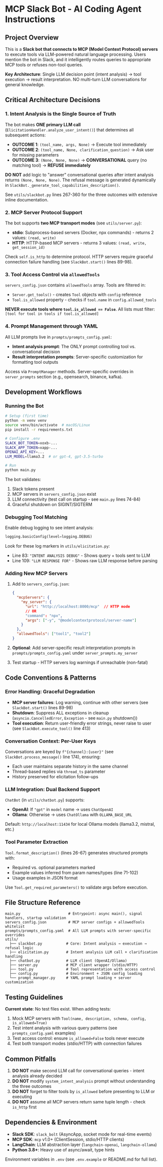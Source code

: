 # MCP Slack Bot - AI Coding Agent Instructions

## Project Overview

This is a **Slack bot that connects to MCP (Model Context Protocol) servers** to execute tools via LLM-powered natural language processing. Users mention the bot in Slack, and it intelligently routes queries to appropriate MCP tools or refuses non-tool queries.

**Key Architecture**: Single LLM decision point (intent analysis) → tool execution → result interpretation. NO multi-turn LLM conversations for general knowledge.

## Critical Architecture Decisions

### 1. Intent Analysis is the Single Source of Truth

The bot makes **ONE primary LLM call** (`ElicitationHandler.analyze_user_intent()`) that determines all subsequent actions:

- **OUTCOME 1**: `(tool_name, args, None)` → Execute tool immediately
- **OUTCOME 2**: `(tool_name, None, clarification_question)` → Ask user for missing parameters
- **OUTCOME 3**: `(None, None, None)` → **CONVERSATIONAL** query (no matching tool) → **REFUSE immediately**

**DO NOT** add logic to "answer" conversational queries after intent analysis returns `(None, None, None)`. The refusal message is generated dynamically in `SlackBot._generate_tool_capabilities_description()`.

See `utils/slackbot.py` lines 267-360 for the three outcomes with extensive inline documentation.

### 2. MCP Server Protocol Support

The bot supports **two MCP transport modes** (see `utils/server.py`):

- **stdio**: Subprocess-based servers (Docker, npx commands) - returns 2 values: `(read, write)`
- **HTTP**: HTTP-based MCP servers - returns 3 values: `(read, write, get_session_id)`

Check `self.is_http` to determine protocol. HTTP servers require graceful connection failure handling (see `SlackBot.start()` lines 89-98).

### 3. Tool Access Control via `allowedTools`

`servers_config.json` contains `allowedTools` array. Tools are filtered in:
- `Server.get_tools()` - creates `Tool` objects with `config` reference
- `Tool.is_allowed` property - checks if `tool.name` in `config.allowed_tools`

**NEVER execute tools where `tool.is_allowed == False`**. All lists must filter: `[tool for tool in tools if tool.is_allowed]`

### 4. Prompt Management through YAML

All LLM prompts live in `prompts/prompts_config.yaml`:
- **Intent analysis prompt**: The ONLY prompt controlling tool vs. conversational decision
- **Result interpretation prompts**: Server-specific customization for formatting tool outputs

Access via `PromptManager` methods. Server-specific overrides in `server_prompts` section (e.g., opensearch, binance, kafka).

## Development Workflows

### Running the Bot

```bash
# Setup (first time)
python -m venv venv
source venv/bin/activate  # macOS/Linux
pip install -r requirements.txt

# Configure .env
SLACK_BOT_TOKEN=xoxb-...
SLACK_APP_TOKEN=xapp-...
OPENAI_API_KEY=...
LLM_MODEL=llama3.2  # or gpt-4, gpt-3.5-turbo

# Run
python main.py
```

The bot validates:
1. Slack tokens present
2. MCP servers in `servers_config.json` exist
3. LLM connectivity (test call on startup - see `main.py` lines 74-84)
4. Graceful shutdown on SIGINT/SIGTERM

### Debugging Tool Matching

Enable debug logging to see intent analysis:
```python
logging.basicConfig(level=logging.DEBUG)
```

Look for these log markers in `utils/elicitation.py`:
- Line 83: `"INTENT ANALYSIS DEBUG"` - Shows query + tools sent to LLM
- Line 109: `"LLM RESPONSE FOR"` - Shows raw LLM response before parsing

### Adding New MCP Servers

1. Add to `servers_config.json`:
   ```json
   {
     "mcpServers": {
       "my_server": {
         "url": "http://localhost:8000/mcp"  // HTTP mode
         // OR
         "command": "npx",
         "args": ["-y", "@modelcontextprotocol/server-name"]
       }
     },
     "allowedTools": ["tool1", "tool2"]
   }
   ```

2. **Optional**: Add server-specific result interpretation prompts in `prompts/prompts_config.yaml` under `server_prompts.my_server`

3. Test startup - HTTP servers log warnings if unreachable (non-fatal)

## Code Conventions & Patterns

### Error Handling: Graceful Degradation

- **MCP server failures**: Log warning, continue with other servers (see `SlackBot.start()` lines 89-98)
- **Shutdown**: Suppress ALL exceptions in cleanup (`asyncio.CancelledError`, `Exception` - see `main.py` shutdown())
- **Tool execution**: Return user-friendly error strings, never raise to user (see `SlackBot.execute_tool()` line 413)

### Conversation Context: Per-User Keys

Conversations are keyed by `f"{channel}:{user}"` (see `SlackBot.process_message()` line 174), ensuring:
- Each user maintains separate history in the same channel
- Thread-based replies via `thread_ts` parameter
- History preserved for elicitation follow-ups

### LLM Integration: Dual Backend Support

`ChatBot` (in `utils/chatbot.py`) supports:
- **OpenAI**: If `"gpt"` in `model` name → uses `ChatOpenAI`
- **Ollama**: Otherwise → uses `ChatOllama` with `OLLAMA_BASE_URL`

Default: `http://localhost:11434` for local Ollama models (llama3.2, mistral, etc.)

### Tool Parameter Extraction

`Tool.format_description()` (lines 26-67) generates structured prompts with:
- Required vs. optional parameters marked
- Example values inferred from param names/types (line 71-102)
- Usage examples in JSON format

Use `Tool.get_required_parameters()` to validate args before execution.

## File Structure Reference

```
main.py                      # Entrypoint: async main(), signal handlers, startup validation
servers_config.json          # MCP server configs + allowedTools whitelist
prompts/prompts_config.yaml  # All LLM prompts with server-specific overrides
utils/
  ├── slackbot.py           # Core: Intent analysis → execution → refusal logic
  ├── elicitation.py        # Intent analysis LLM call + clarification handling
  ├── chatbot.py            # LLM client (OpenAI/Ollama)
  ├── server.py             # MCP client wrapper (stdio/HTTP)
  ├── tool.py               # Tool representation with access control
  ├── config.py             # Environment + JSON config loading
  └── prompt_manager.py     # YAML prompt loading + server customization
```

## Testing Guidelines

**Current state**: No test files exist. When adding tests:

1. Mock MCP servers with `Tool(name, description, schema, config, is_allowed=True)`
2. Test intent analysis with various query patterns (see `prompts_config.yaml` examples)
3. Test access control: ensure `is_allowed=False` tools never execute
4. Test both transport modes (stdio/HTTP) with connection failures

## Common Pitfalls

1. **DO NOT** make second LLM call for conversational queries - intent analysis already decided
2. **DO NOT** modify `system_intent_analysis` prompt without understanding the three outcomes
3. **DO NOT** forget to filter tools by `is_allowed` before presenting to LLM or executing
4. **DO NOT** assume all MCP servers return same tuple length - check `is_http` first

## Dependencies & Environment

- **Slack SDK**: `slack_bolt` (AsyncApp, socket mode for real-time events)
- **MCP SDK**: `mcp` v1.0+ (ClientSession, stdio/HTTP clients)
- **LangChain**: LLM abstraction layer (`langchain-openai`, `langchain-ollama`)
- **Python 3.8+**: Heavy use of async/await, type hints

Environment variables in `.env` (see `.env.example` or README.md for full list).
